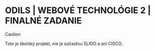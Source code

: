 # ODILS | WEBOVÉ TECHNOLÓGIE 2 | FINALNÉ ZADANIE

> [!CAUTION]
> Toto je školský projekt, nie je súčasťou SLIDO a ani CISCO.
